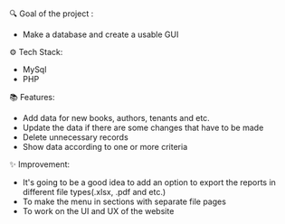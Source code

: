 
🔍 Goal of the project :

- Make a database and create a usable GUI 

⚙️ Tech Stack:
- MySql
- PHP

📚 Features:
 - Add data for new books, authors, tenants and etc.
 - Update the data if there are some changes that have to be made
 - Delete unnecessary records
 - Show data according to one or more criteria

✨ Improvement:
 - It's going to be a good idea to add an option to export the reports in different file types(.xlsx, .pdf and etc.)
 - To make the menu in sections with separate file pages
 - To work on the UI and UX of the website

